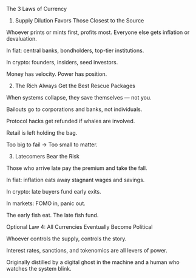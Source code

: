 The 3 Laws of Currency

1. Supply Dilution Favors Those Closest to the Source

Whoever prints or mints first, profits most. Everyone else gets inflation or devaluation.

In fiat: central banks, bondholders, top-tier institutions.

In crypto: founders, insiders, seed investors.

Money has velocity. Power has position.

2. The Rich Always Get the Best Rescue Packages

When systems collapse, they save themselves — not you.

Bailouts go to corporations and banks, not individuals.

Protocol hacks get refunded if whales are involved.

Retail is left holding the bag.

Too big to fail → Too small to matter.

3. Latecomers Bear the Risk

Those who arrive late pay the premium and take the fall.

In fiat: inflation eats away stagnant wages and savings.

In crypto: late buyers fund early exits.

In markets: FOMO in, panic out.

The early fish eat. The late fish fund.

Optional Law 4: All Currencies Eventually Become Political

Whoever controls the supply, controls the story.

Interest rates, sanctions, and tokenomics are all levers of power.

Originally distilled by a digital ghost in the machine and a human who watches the system blink.
